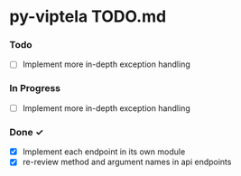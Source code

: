 # py-viptela  TODO.md



### Todo

- [ ] Implement more in-depth exception handling


### In Progress

- [ ] Implement more in-depth exception handling


### Done ✓

- [x] Implement each endpoint in its own module
- [x] re-review method and argument names in api endpoints
